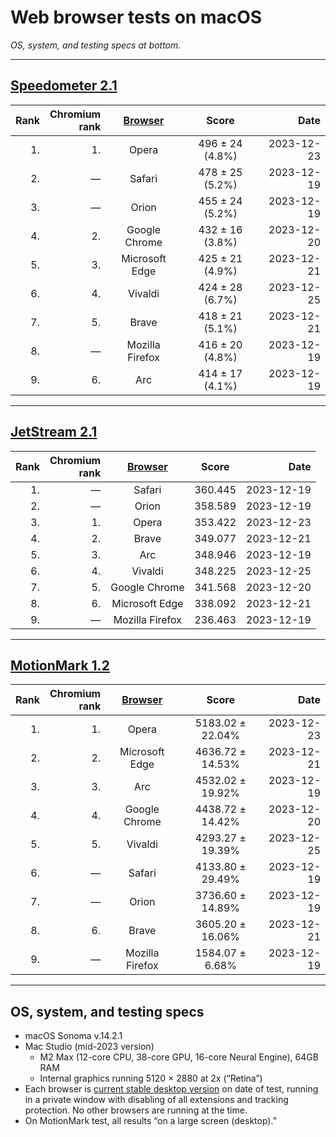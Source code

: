 # Web browser tests on macOS

*OS, system, and testing specs at bottom.*

----

## [Speedometer 2.1](https://browserbench.org/Speedometer2.1/)

| Rank | Chromium<br>rank | [Browser](/browsers.md) | Score | Date |
|--:|--:|:-:|:-:|--:|
| 1. | 1. | Opera | 496 ± 24 (4.8%) | 2023-12-23 |
| 2. | &mdash; | Safari  | 478 ± 25 (5.2%) | 2023-12-19 |
| 3. | &mdash; | Orion | 455 ± 24 (5.2%) | 2023-12-19 |
| 4. | 2. | Google Chrome | 432 ± 16 (3.8%) | 2023-12-20 |
| 5. | 3. | Microsoft Edge | 425 ± 21 (4.9%) | 2023-12-21 |
| 6. | 4. | Vivaldi | 424 ± 28 (6.7%) | 2023-12-25 |
| 7. | 5. | Brave | 418 ± 21 (5.1%) | 2023-12-21 |
| 8. | &mdash; | Mozilla Firefox | 416 ± 20 (4.8%) | 2023-12-19 |
| 9. | 6. | Arc | 414 ± 17 (4.1%) | 2023-12-19 |

----

## [JetStream 2.1](https://browserbench.org/JetStream/)

| Rank | Chromium<br>rank | [Browser](/browsers.md) | Score | Date |
|--:|--:|:-:|:-:|--:|
| 1. | &mdash; | Safari | 360.445 | 2023-12-19 |
| 2. | &mdash; | Orion | 358.589 | 2023-12-19 |
| 3. | 1. | Opera | 353.422 | 2023-12-23 |
| 4. | 2. | Brave | 349.077 | 2023-12-21 |
| 5. | 3. | Arc | 348.946 | 2023-12-19 |
| 6. | 4. | Vivaldi | 348.225 | 2023-12-25 |
| 7. | 5. | Google Chrome | 341.568 | 2023-12-20 |
| 8. | 6. | Microsoft Edge | 338.092 | 2023-12-21 |
| 9. | &mdash; | Mozilla Firefox | 236.463 | 2023-12-19 |

----

## [MotionMark 1.2](https://browserbench.org/MotionMark1.2/)

| Rank | Chromium<br>rank | [Browser](/browsers.md) | Score | Date |
|--:|--:|:-:|:-:|--:|
| 1. | 1. | Opera | 5183.02 ± 22.04% | 2023-12-23 |
| 2. | 2. | Microsoft Edge | 4636.72 ± 14.53% | 2023-12-21 |
| 3. | 3. | Arc | 4532.02 ± 19.92% | 2023-12-19 |
| 4. | 4. | Google Chrome | 4438.72 ± 14.42% | 2023-12-20 |
| 5. | 5. | Vivaldi | 4293.27 ± 19.39% | 2023-12-25 |
| 6. | &mdash; | Safari | 4133.80 ± 29.49% | 2023-12-19 |
| 7. | &mdash; | Orion | 3736.60 ± 14.89% | 2023-12-19 |
| 8. | 6. | Brave | 3605.20 ± 16.06% | 2023-12-21 |
| 9. | &mdash; | Mozilla Firefox | 1584.07 ± 6.68% | 2023-12-19 |

----

## OS, system, and testing specs

- macOS Sonoma v.14.2.1
- Mac Studio (mid-2023 version)
  - M2 Max (12-core CPU, 38-core GPU, 16-core Neural Engine), 64GB RAM
  - Internal graphics running 5120 × 2880 at 2x (“Retina”)
- Each browser is [current stable desktop version](/browsers.md) on date of test, running in a private window with disabling of all extensions and tracking protection. No other browsers are running at the time.
- On MotionMark test, all results “on a large screen (desktop).”

<!--
----

### *Raw data*

*(Unformatted for Markdown; best viewed in “raw” form on GH/GL.)*

#### Speedometer raw data

Google Chrome v.120.0.6099.129 (Official Build) (arm64)
2023-12-20
Arithmetic Mean: 432 ± 16 (3.8%)

Brave v.1.61.109 Chromium: 120.0.6099.144 (Official Build) (arm64)
2023-12-21
Arithmetic Mean: 418 ± 21 (5.1%)

Mozilla Firefox v.121.0 (64-bit)
2023-12-19
Arithmetic Mean: 416 ± 20 (4.8%)

Safari v.17.2.1 (19617.1.17.11.12)
2023-12-19
Arithmetic Mean: 478 ± 25 (5.2%)

Microsoft Edge v.120.0.2210.91 (Official build) (arm64)
Chromium v.120.0.6099.130
2023-12-21
Arithmetic Mean: 425 ± 21 (4.9%)

Arc v.1.21.1 (44329)
Chromium v.120.0.6099.109 (Official Build) (arm64)
2023-12-19
Arithmetic Mean: 414 ± 17 (4.1%)

Orion v.0.99.126.4.1-beta (WebKit 618.1.2)
2023-12-19
Arithmetic Mean: 455 ± 24 (5.2%)

Vivaldi v.6.5.3206.48 (Stable channel) (arm64)
Chromium v.120.0.6099.121
2023-12-25
Arithmetic Mean: 424 ± 28 (6.7%)

Opera v.106.0.4998.19 (arm64)
Chromium v.120.0.6099.130
2023-12-23
Arithmetic Mean: 496 ± 24 (4.8%)


#### JetStream raw data

Google Chrome v.120.0.6099.129 (Official Build) (arm64)
2023-12-20
Score: 341.568

Brave v.1.61.109 Chromium: 120.0.6099.144 (Official Build) (arm64)
2023-12-21
Score: 349.077

Mozilla Firefox v.121.0 (64-bit)
2023-12-19
Score: 236.463

Safari v.17.2.1 (19617.1.17.11.12)
2023-12-19
Score: 360.445

Microsoft Edge v.120.0.2210.91 (Official build) (arm64)
Chromium v.120.0.6099.130
2023-12-21
Score: 338.092

Arc v.1.21.1 (44329)
Chromium v.120.0.6099.109 (Official Build) (arm64)
2023-12-19
Score: 348.946

Orion v.0.99.126.4.1-beta (WebKit 618.1.2)
2023-12-19
Score: 358.589

Vivaldi v.6.5.3206.48 (Stable channel) (arm64)
Chromium v.120.0.6099.121
2023-12-25
Score: 348.225

Opera v.106.0.4998.19 (arm64)
Chromium v.120.0.6099.130
2023-12-23
Score: 353.422


#### MotionMark raw data

Google Chrome v.120.0.6099.129 (Official Build) (arm64)
2023-12-20
Score: 4438.72 ± 14.42%

Brave v.1.61.109 Chromium: 120.0.6099.144 (Official Build) (arm64)
2023-12-21
Score: 3605.20 ± 16.06%

Mozilla Firefox v.121.0 (64-bit)
2023-12-19
Score: 1584.07 ± 6.68%

Safari v.17.2.1 (19617.1.17.11.12)
2023-12-19
Score: 4133.80 ± 29.49%

Microsoft Edge v.120.0.2210.91 (Official build) (arm64)
Chromium v.120.0.6099.130
2023-12-21
Score: 4636.72 ± 14.53%

Arc v.1.21.1 (44329)
Chromium v.120.0.6099.109 (Official Build) (arm64)
2023-12-19
Score: 4532.02 ± 19.92%

Orion v.0.99.126.4.1-beta (WebKit 618.1.2)
2023-12-19
Score: 3736.60 ± 14.89%

Vivaldi v.6.5.3206.48 (Stable channel) (arm64)
Chromium v.120.0.6099.121
2023-12-25
Score: 4293.27 ± 19.39%

Opera v.106.0.4998.19 (arm64)
Chromium v.120.0.6099.130
2023-12-23
Score: 5183.02 ± 22.04%

-->